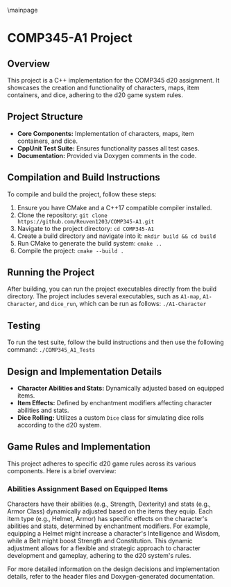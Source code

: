 \mainpage
# COMP345-A1 Project

## Overview
This project is a C++ implementation for the COMP345 d20 assignment. It showcases the creation and functionality of characters, maps, item containers, and dice, adhering to the d20 game system rules.

## Project Structure
- **Core Components:** Implementation of characters, maps, item containers, and dice.
- **CppUnit Test Suite:** Ensures functionality passes all test cases.
- **Documentation:** Provided via Doxygen comments in the code.

## Compilation and Build Instructions
To compile and build the project, follow these steps:

1. Ensure you have CMake and a C++17 compatible compiler installed.
2. Clone the repository:
   ```git clone https://github.com/Reuven1203/COMP345-A1.git```
3. Navigate to the project directory:
   ```cd COMP345-A1  ```
4. Create a build directory and navigate into it:
   ```mkdir build && cd build   ```
5. Run CMake to generate the build system:
   ```cmake ..   ```
6. Compile the project:
   ```cmake --build .  ```

## Running the Project
After building, you can run the project executables directly from the build directory. The project includes several executables, such as `A1-map`, `A1-Character`, and `dice_run`, which can be run as follows:
```./A1-Character```

## Testing
To run the test suite, follow the build instructions and then use the following command:
```./COMP345_A1_Tests```

## Design and Implementation Details
- **Character Abilities and Stats:** Dynamically adjusted based on equipped items.
- **Item Effects:** Defined by enchantment modifiers affecting character abilities and stats.
- **Dice Rolling:** Utilizes a custom `Dice` class for simulating dice rolls according to the d20 system.

## Game Rules and Implementation
This project adheres to specific d20 game rules across its various components. Here is a brief overview:

### Abilities Assignment Based on Equipped Items
Characters have their abilities (e.g., Strength, Dexterity) and stats (e.g., Armor Class) dynamically adjusted based on the items they equip. Each item type (e.g., Helmet, Armor) has specific effects on the character's abilities and stats, determined by enchantment modifiers. For example, equipping a Helmet might increase a character's Intelligence and Wisdom, while a Belt might boost Strength and Constitution. This dynamic adjustment allows for a flexible and strategic approach to character development and gameplay, adhering to the d20 system's rules.

For more detailed information on the design decisions and implementation details, refer to the header files and Doxygen-generated documentation.

